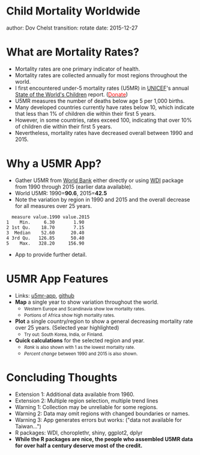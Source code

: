 Child Mortality Worldwide
===
author: Dov Chelst
transition: rotate
date: 2015-12-27


What are Mortality Rates?
===

- Mortality rates are one primary indicator of health.
- Mortality rates are collected annually for most regions throughout the world.
- I first encountered under-5 mortality rates (U5MR) in
[UNICEF](http://www.unicef.org/)'s annual 
[State of the World's Children](http://www.unicef.org/sowc/) report. 
([<font color="red">Donate</font>](http://www.supportunicef.org))
- U5MR measures the number of deaths below age 5 per 1,000 births.
- Many developed countries currently have rates below 10, which indicate that less than 1% of children die within their first 5 years.
- However, in some countries, rates exceed 100, indicating that over 10% of children die within their first 5 years.
- Nevertheless, mortality rates have decreased overall between 1990 and 2015.


Why a U5MR App?
===
- Gather U5MR from [World Bank](http://data.worldbank.org/indicator/SH.DYN.MORT)  either directly or using 
[WDI](https://cran.r-project.org/web/packages/WDI/WDI.pdf) package from 1990
through 2015 (earlier data available).
- World U5MR: 1990=__90.6__,
2015=__42.5__
- Note the variation by region in 1990 and 2015 and the overall decrease for all measures over 25 years.

```
  measure value.1990 value.2015
1    Min.     6.30       1.90  
2 1st Qu.    18.70       7.15  
3  Median    52.60      20.40  
4 3rd Qu.   126.85      50.40  
5    Max.   328.20     156.90  
```
- App to provide further detail.

U5MR App Features
===
- Links: [u5mr-app](https://dnchelst.shinyapps.io/u5mr-app), 
[github](https://github.com/dnchelst/developingdata-dec2015)
- **Map** a single year to show variation throughout the world.
  - <small>Western Europe and Scandinavia show low mortality rates.</small>
  - <small>Portions of Africa show high mortality rates.</small>
- **Plot** a single country/region to show a general decreasing mortality rate over 25 years. (Selected year highlighted)
  - <small>Try out: South Korea, India, or Finland.</small>
- **Quick calculations** for the selected region and year. 
  - <small> _Rank_  is also shown with 1 as the lowest mortality rate.</small>
  - <small> _Percent change_  between 1990 and 2015 is also shown.</small>

Concluding Thoughts
===
- Extension 1: Additional data available from 1960.
- Extension 2: Multiple region selection, multiple trend lines
- Warning 1: Collection may be unreliable for some regions.
- Warning 2: Data may omit regions with changed boundaries or names.
- Warning 3: App generates errors but works: ("data not available for Taiwan...")
- R packages: WDI, choroplethr, shiny, ggplot2, dplyr
- **While the R packages are nice, the people who assembled U5MR data for over half a century deserve most of the credit.**
